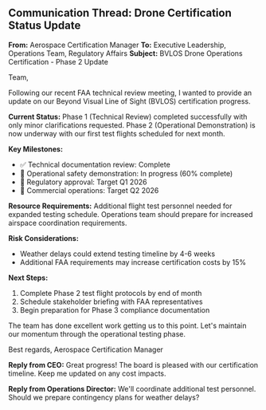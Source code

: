 ## Communication Thread: Drone Certification Status Update

**From:** Aerospace Certification Manager
**To:** Executive Leadership, Operations Team, Regulatory Affairs
**Subject:** BVLOS Drone Operations Certification - Phase 2 Update

Team,

Following our recent FAA technical review meeting, I wanted to provide an update on our Beyond Visual Line of Sight (BVLOS) certification progress.

**Current Status:**
Phase 1 (Technical Review) completed successfully with only minor clarifications requested. Phase 2 (Operational Demonstration) is now underway with our first test flights scheduled for next month.

**Key Milestones:**
- ✅ Technical documentation review: Complete
- 🔄 Operational safety demonstration: In progress (60% complete)
- 📅 Regulatory approval: Target Q1 2026
- 🚀 Commercial operations: Target Q2 2026

**Resource Requirements:**
Additional flight test personnel needed for expanded testing schedule. Operations team should prepare for increased airspace coordination requirements.

**Risk Considerations:**
- Weather delays could extend testing timeline by 4-6 weeks
- Additional FAA requirements may increase certification costs by 15%

**Next Steps:**
1. Complete Phase 2 test flight protocols by end of month
2. Schedule stakeholder briefing with FAA representatives
3. Begin preparation for Phase 3 compliance documentation

The team has done excellent work getting us to this point. Let's maintain our momentum through the operational testing phase.

Best regards,
Aerospace Certification Manager

**Reply from CEO:**
Great progress! The board is pleased with our certification timeline. Keep me updated on any cost impacts.

**Reply from Operations Director:**
We'll coordinate additional test personnel. Should we prepare contingency plans for weather delays?
